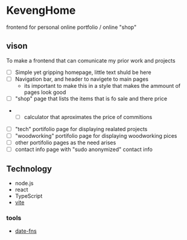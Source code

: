 ﻿# KevengHome
frontend for personal online portfolio / online "shop"

## vison
To make a frontend that can comunicate my prior work and projects

 - [ ]  Simple yet gripping homepage, little text shuld be here
 - [ ] Navigation bar, and header to navigete to main pages
	* its important to make this in a style that makes the ammount of pages look good 
 - [ ] "shop" page that lists the items that is fo sale and there price
 - - [ ] calculator that aproximates the price of commitions
 - [ ] "tech" portifolio page for displaying realated projects
 - [ ] "woodworking" portifolio page for displaying woodworking pices 
 - [ ] other portifolio pages as the need arises
 - [ ] contact info page with "sudo anonymized" contact info

## Technology

* node.js
* react
* TypeScript 
* [vite](https://vitejs.dev)


### tools
* [date-fns](https://date-fns.org)
